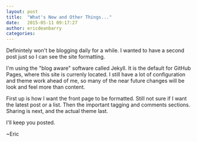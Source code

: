 ```yaml
---
layout: post
title:  "What's New and Other Things..."
date:   2015-05-11 09:17:27
author: ericdeanbarry
categories:
--- 
```


Definintely won't be blogging daily for a while. I wanted to have a second post just so I can see the site formatting.

I'm using the "blog aware" software called Jekyll. It is the default for GitHub Pages, where this site is currenly located. I still have a lot of configuration and theme work ahead of me, so many of the near future changes will be look and feel more than content.

First up is how I want the front page to be formatted. Still not sure if I want the latest post or a list. Then the important tagging and comments sections. Sharing is next, and the actual theme last.

I'll keep you posted.

~Eric